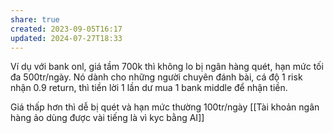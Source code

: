```yaml
---
share: true
created: 2023-09-05T16:17
updated: 2024-07-27T18:33
---
```

Ví dụ với bank onl, giá tầm 700k thì không lo bị ngân hàng quét, hạn mức tối đa 500tr/ngày. Nó dành cho những người chuyên đánh bài, cá độ 1 risk nhận 0.9 return, thì tiền lời 1 lần dư mua 1 bank middle để nhận tiền.

Giá thấp hơn thì dễ bị quét và hạn mức thường 100tr/ngày
[[Tài khoản ngân hàng ảo dùng được vài tiếng là vì kyc bằng AI]]
